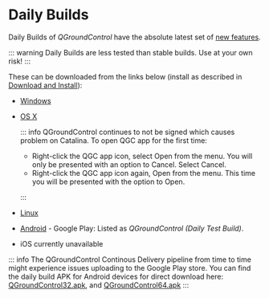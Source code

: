 # Daily Builds

Daily Builds of _QGroundControl_ have the absolute latest set of [new features](../releases/daily_build_new_features.md).

::: warning
Daily Builds are less tested than stable builds.
Use at your own risk!
:::

These can be downloaded from the links below (install as described in [Download and Install](../getting_started/download_and_install.md)):

- [Windows](https://d176tv9ibo4jno.cloudfront.net/builds/master/Skydrones.exe)
- [OS X](https://d176tv9ibo4jno.cloudfront.net/builds/master/QGroundControl.dmg)

  ::: info
  QGroundControl continues to not be signed which causes problem on Catalina. To open QGC app for the first time:

  - Right-click the QGC app icon, select Open from the menu. You will only be presented with an option to Cancel. Select Cancel.
  - Right-click the QGC app icon again, Open from the menu. This time you will be presented with the option to Open.

  :::

- [Linux](https://d176tv9ibo4jno.cloudfront.net/builds/master/QGroundControl.AppImage)
- [Android](https://play.google.com/store/apps/details?id=org.mavlink.qgroundcontrolbeta) - Google Play: Listed as _QGroundControl (Daily Test Build)_.
- iOS currently unavailable

::: info
The QGroundControl Continous Delivery pipeline from time to time might experience issues uploading to the Google Play store. You can find the daily build APK for Android devices for direct download here: [QGroundControl32.apk](https://d176tv9ibo4jno.cloudfront.net/builds/master/QGroundControl32.apk), and [QGroundControl64.apk](https://d176tv9ibo4jno.cloudfront.net/builds/master/QGroundControl64.apk)
:::
